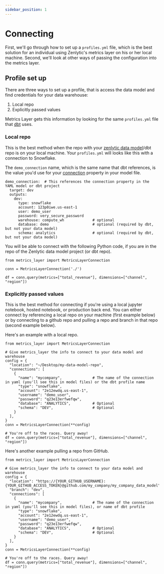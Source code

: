 ```yaml
---
sidebar_position: 1
---
```


# Connecting

First, we'll go through how to set up a `profiles.yml` file, which is the best solution for an individual using Zenlytic's metrics layer on his or her local machine. Second, we'll look at other ways of passing the configuration into the metrics layer.

## Profile set up

There are three ways to set up a profile, that is access the data model and find credentials for your data warehouse:

1. Local repo
2. Explicitly passed values

Metrics Layer gets this information by looking for the same `profiles.yml` file that [dbt](https://www.getdbt.com) uses.

### Local repo

This is the best method when the repo with your [zenlytic data model](../../5_data_modeling/1_data_modeling.md)/dbt repo is on your local machine. Your `profiles.yml` will looks like this with a connection to Snowflake.

The `demo_connection` name, which is the same name that dbt references, is the value you'd use for your [connection](../../5_data_modeling/2_model.md#properties) property in your model file.

```
demo_connection:  # This references the connection property in the YAML model or dbt project
  target: dev
  outputs:
    dev:
      type: snowflake
      account: 123p0iwe.us-east-1
      user: demo_user
      password: very_secure_password
      warehouse: compute_wh             # optional
      database: demo                    # optional (required by dbt, but not your data model)
      schema: analytics                 # optional (required by dbt, but not your data model)

```

You will be able to connect with the following Python code, if you are in the repo of the Zenlytic data model project (or dbt repo).

```
from metrics_layer import MetricsLayerConnection

conn = MetricsLayerConnection('./')

df = conn.query(metrics=["total_revenue"], dimensions=["channel", "region"])
```


### Explicitly passed values

This is the best method for connecting if you're using a local jupyter notebook, hosted notebook, or production back end. You can either connect by referencing a local repo on your machine (first example below) or by connecting to a github repo and pulling a repo and branch in that repo (second example below).

Here's an example with a local repo.

```
from metrics_layer import MetricsLayerConnection

# Give metrics_layer the info to connect to your data model and warehouse
config = {
  "location": "~/Desktop/my-data-model-repo",
  "connections": [
    {
      "name": "mycompany",              # The name of the connection in yaml (you'll see this in model files) or the dbt profile name
      "type": "snowflake",
      "account": "2e12ewdq.us-east-1",
      "username": "demo_user",
      "password": "q23e13erfwefqw",
      "database": "ANALYTICS",          # Optional
      "schema": "DEV",                  # Optional
    }
  ],
}
conn = MetricsLayerConnection(**config)

# You're off to the races. Query away!
df = conn.query(metrics=["total_revenue"], dimensions=["channel", "region"])
```

Here's another example pulling a repo from GitHub.

```
from metrics_layer import MetricsLayerConnection

# Give metrics_layer the info to connect to your data model and warehouse
config = {
  "location": "https://{YOUR_GITHUB_USERNAME}:{YOUR_GITHUB_ACCESS_TOKEN}@github.com/my_company/my_company_data_model",
  "branch": "dev",
  "connections": [
    {
      "name": "mycompany",              # The name of the connection in yaml (you'll see this in model files), or name of dbt profile
      "type": "snowflake",
      "account": "2e12ewdq.us-east-1",
      "username": "demo_user",
      "password": "q23e13erfwefqw",
      "database": "ANALYTICS",          # Optional
      "schema": "DEV",                  # Optional
    }
  ],
}
conn = MetricsLayerConnection(**config)

# You're off to the races. Query away!
df = conn.query(metrics=["total_revenue"], dimensions=["channel", "region"])
```

